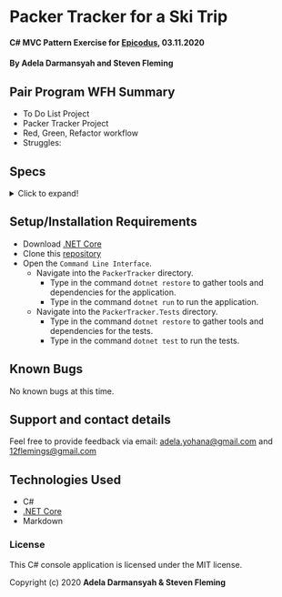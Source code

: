 # Packer Tracker for a Ski Trip

#### C# MVC Pattern Exercise for [Epicodus](https://www.epicodus.com/), 03.11.2020

#### By **Adela Darmansyah and Steven Fleming**

## Pair Program WFH Summary

* To Do List Project
* Packer Tracker Project
* Red, Green, Refactor workflow
* Struggles: 

## Specs

<details>
  <summary>Click to expand!</summary>

| Spec | `Console` Input | `Console` Output |
| :-------------     | :------------- | :------------- |
| **Program gathers user input and stores as an instance** | Ski Jacket | `Stored:` Ski Jacket |
| **Program gathers multiple user inputs and stores each as a property within an Instance** | Ski Jacket, $2, Purchased, 2lbs, Northface, Packed | `Stored:` Ski Jacket, $2, Purchased, 2lbs, Northface, Packed |
| **Program gather all user inputs and displays inputs as a list of things to bring** | Ski Jacket, Snowboard, Hot chocolate | `List:` Ski Jacket, Snowboard, Hot chocolate |
| **Program has ability for user to remove checked items from list** | `Checked:` Hot chocolate | `List:` Ski Jacket, Snowboard |
| **Program has ability for user to clear all items from the list** | `Button/Link:` Clear All | `List:` There are no items on your list. |

</details>

## Setup/Installation Requirements

* Download [.NET Core](https://dotnet.microsoft.com/download/dotnet-core/)
* Clone this [repository](https://github.com/ayohana/anagram.git/)
* Open the `Command Line Interface`.
  * Navigate into the `PackerTracker` directory.
    * Type in the command `dotnet restore` to gather tools and dependencies for the application.
    * Type in the command `dotnet run` to run the application.
  * Navigate into the `PackerTracker.Tests` directory.
    * Type in the command `dotnet restore` to gather tools and dependencies for the tests.
    * Type in the command `dotnet test` to run the tests. 

## Known Bugs

No known bugs at this time.

## Support and contact details

Feel free to provide feedback via email: adela.yohana@gmail.com and 12flemings@gmail.com

## Technologies Used

* C#
* [.NET Core](https://dotnet.microsoft.com/download/dotnet-core/)
* Markdown

### License

This C# console application is licensed under the MIT license.

Copyright (c) 2020 **Adela Darmansyah & Steven Fleming**
